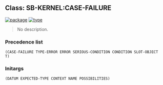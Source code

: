 ## Class: SB-KERNEL:CASE-FAILURE
[![package](https://img.shields.io/badge/Package-SB--KERNEL-5f9ea0.svg?style=social&colorA=999999)](../) [![type](https://img.shields.io/badge/Type-Class-5f9ea0.svg?style=social&colorA=999999)](../#class) 

> No description.

### Precedence list
```
(CASE-FAILURE TYPE-ERROR ERROR SERIOUS-CONDITION CONDITION SLOT-OBJECT T)
```
### Initargs
```
(DATUM EXPECTED-TYPE CONTEXT NAME POSSIBILITIES)
```
